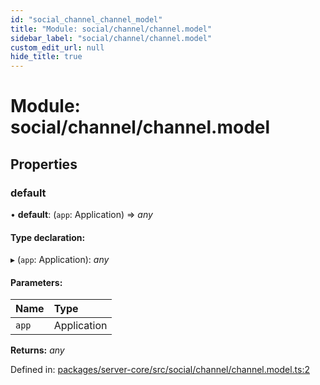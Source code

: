 ```yaml
---
id: "social_channel_channel_model"
title: "Module: social/channel/channel.model"
sidebar_label: "social/channel/channel.model"
custom_edit_url: null
hide_title: true
---
```


# Module: social/channel/channel.model

## Properties

### default

• **default**: (`app`: Application) => *any*

#### Type declaration:

▸ (`app`: Application): *any*

#### Parameters:

Name | Type |
:------ | :------ |
`app` | Application |

**Returns:** *any*

Defined in: [packages/server-core/src/social/channel/channel.model.ts:2](https://github.com/xr3ngine/xr3ngine/blob/65dfcf39a/packages/server-core/src/social/channel/channel.model.ts#L2)
